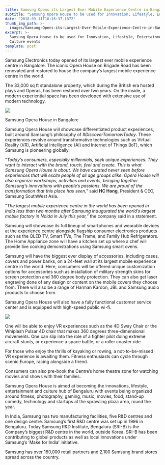 ```yaml
---
title: Samsung Opens its Largest Ever Mobile Experience Centre in Bangalore
subtitle: "Samsung Opera House to be used for Innovation, Lifestyle, Entertainment and Culture\_events"
date: '2018-09-11T18:16:37.187Z'
thumb_img_path: >-
  images/Samsung-Opens-its-Largest-Ever-Mobile-Experience-Centre-in-Bangalore/1*eeAQQr047OWtbp6nikAQ8g.jpeg
excerpt: >-
  Samsung Opera House to be used for Innovation, Lifestyle, Entertainment and
  Culture events
template: post
---
```

Samsung Electronics today opened of its largest ever mobile experience centre in Bangalore. The iconic Opera House on Brigade Road has been renovated and restored to house the company’s largest mobile experience centre in the world.

The 33,000 sq ft standalone property, which during the British era hosted plays and Operas, has been restored over two years. On the inside, a modern experiential space has been developed with extensive use of modern technology.

![](/images/Samsung-Opens-its-Largest-Ever-Mobile-Experience-Centre-in-Bangalore/1*eeAQQr047OWtbp6nikAQ8g.jpeg)

<figcaption>Samsung Opera House in Bangalore</figcaption>

Samsung Opera House will showcase differentiated product experiences, built around Samsung’s philosophy of *#DiscoverTomorrowToday*. These experiences revolve around transformative technologies such as Virtual Reality (VR), Artificial Intelligence (AI) and Internet of Things (IoT), which Samsung is pioneering globally.

“*Today’s consumers, especially millennials, seek unique experiences. They want to interact with the brand, touch, feel and create. This is what Samsung Opera House is about. We have curated never seen before experiences that will excite people of all age groups alike. Opera House will also organize workshops, activities and events, bringing together Samsung’s innovations with people’s passions. We are proud of the transformation that this place has seen,*” said **HC Hong**, President & CEO, Samsung SouthWest Asia.

“*The largest mobile experience centre in the world has been opened in India less than two months after Samsung inaugurated the world’s largest mobile factory in Noida in July this year,*” the company said in a statement.

Samsung will showcase its full lineup of smartphones and wearable devices at the experience centre alongside flagship consumer electronics products such as the QLED TV, Smart TVs, The Frame, and Family Hub Refrigerators. The Home Appliance zone will have a kitchen set up where a chef will provide live cooking demonstrations using Samsung smart ovens.

Samsung will have the biggest ever display of accessories, including cases, covers and power banks, on a 24-feet wall at its largest mobile experience centre in the world. Here, consumers will be offered unique customization options for accessories such as installation of military strength skins for screen protection and 360 degree body protection. They can also get laser engraving done of any design or content on the mobile covers they choose from. There will also be a range of Harman Kardon, JBL and Samsung audio products to choose from.

Samsung Opera House will also have a fully functional customer service center and is equipped with high-speed public wi-fi.

![](/images/Samsung-Opens-its-Largest-Ever-Mobile-Experience-Centre-in-Bangalore/1*u28p0VkGW9SzI463XodcEQ.jpeg)

One will be able to enjoy VR experiences such as the 4D Sway Chair or the Whiplash Pulsar 4D chair that makes 360 degrees three-dimensional movements. One can slip into the role of a fighter pilot doing extreme aircraft stunts, or experience a space battle, or a roller coaster ride.

For those who enjoy the thrills of kayaking or rowing, a not-to-be-missed VR experience is awaiting them. Fitness enthusiasts can cycle through scenic Europe, racing alongside a friend.

Consumers can also pre-book the Centre’s home theatre zone for watching movies and shows with their families.

Samsung Opera House is aimed at becoming the innovations, lifestyle, entertainment and culture hub of Bengaluru with events being organized around fitness, photography, gaming, music, movies, food, stand-up comedy, technology and startups at the sprawling plaza area, round the year.

In India, Samsung has two manufacturing facilities, five R&D centres and one design centre. Samsung’s first R&D centre was set up in 1996 in Bengaluru. Today Samsung R&D Institute, Bengaluru (SRI-B) is the Company’s biggest R&D centre in the world, outside Korea. SRI-B has been contributing to global products as well as local innovations under Samsung’s ‘Make for India’ initiative.

Samsung has over 180,000 retail partners and 2,100 Samsung brand stores spread across the country.
